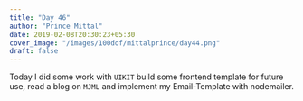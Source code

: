 ```yaml
---
title: "Day 46"
author: "Prince Mittal"
date: 2019-02-08T20:30:23+05:30
cover_image: "/images/100dof/mittalprince/day44.png"
draft: false
---
```


Today I did some work with `UIKIT` build some frontend template for future use, read a blog on `MJML` and implement my Email-Template with nodemailer.